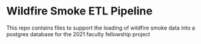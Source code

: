 # Wildfire Smoke ETL Pipeline
This repo contains files to support the loading of wildfire smoke 
data into a postgres database for the 2021 faculty fellowship project